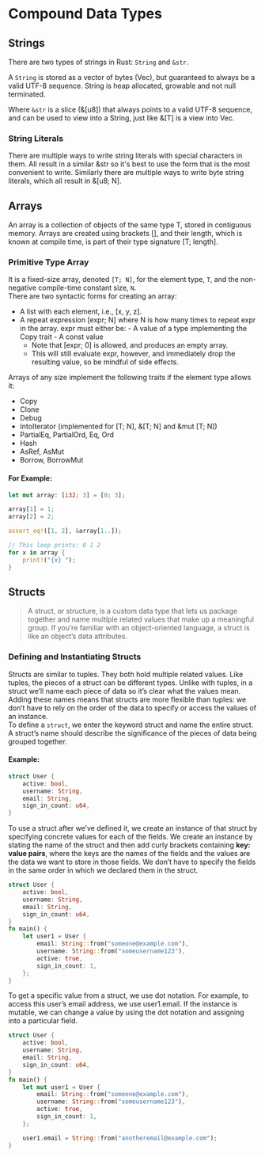 # Compound Data Types

## Strings

There are two types of strings in Rust: `String` and `&str`.<br>

A `String` is stored as a vector of bytes (Vec<u8>), but guaranteed to always be a valid UTF-8 sequence. String is heap allocated, growable and not null terminated.<br>

Where `&str` is a slice (&[u8]) that always points to a valid UTF-8 sequence, and can be used to view into a String, just like &[T] is a view into Vec<T>.<br>

### String Literals

There are multiple ways to write string literals with special characters in them. All result in a similar &str so it's best to use the form that is the most convenient to write. Similarly there are multiple ways to write byte string literals, which all result in &[u8; N].<br>

## Arrays

An array is a collection of objects of the same type T, stored in contiguous memory. Arrays are created using brackets [], and their length, which is known at compile time, is part of their type signature [T; length].<br>

### Primitive Type Array

It is a fixed-size array, denoted `[T; N]`, for the element type, `T`, and the non-negative compile-time constant size, `N`.<br>
There are two syntactic forms for creating an array:

- A list with each element, i.e., [x, y, z].
- A repeat expression [expr; N] where N is how many times to repeat expr in the array. expr must either be: - A value of a type implementing the Copy trait - A const value
  - Note that [expr; 0] is allowed, and produces an empty array.
  - This will still evaluate expr, however, and immediately drop the resulting value, so be mindful of side effects.<br>

Arrays of any size implement the following traits if the element type allows it:

- Copy
- Clone
- Debug
- IntoIterator (implemented for [T; N], &[T; N] and &mut [T; N])
- PartialEq, PartialOrd, Eq, Ord
- Hash
- AsRef, AsMut
- Borrow, BorrowMut

#### For Example:

```Rust
let mut array: [i32; 3] = [0; 3];

array[1] = 1;
array[2] = 2;

assert_eq!([1, 2], &array[1..]);

// This loop prints: 0 1 2
for x in array {
    print!("{x} ");
}
```

## Structs

> A struct, or structure, is a custom data type that lets us package together and name multiple related values that make up a meaningful group. If you’re familiar with an object-oriented language, a struct is like an object’s data attributes.

### Defining and Instantiating Structs

Structs are similar to tuples. They both hold multiple related values. Like tuples, the pieces of a struct can be different types. Unlike with tuples, in a struct we’ll name each piece of data so it’s clear what the values mean. Adding these names means that structs are more flexible than tuples: we don’t have to rely on the order of the data to specify or access the values of an instance.<br>
To define a `struct`, we enter the keyword struct and name the entire struct. A struct’s name should describe the significance of the pieces of data being grouped together.<br>

#### Example:

```Rust
struct User {
    active: bool,
    username: String,
    email: String,
    sign_in_count: u64,
}
```

To use a struct after we’ve defined it, we create an instance of that struct by specifying concrete values for each of the fields. We create an instance by stating the name of the struct and then add curly brackets containing <b>key: value pairs</b>, where the keys are the names of the fields and the values are the data we want to store in those fields. We don’t have to specify the fields in the same order in which we declared them in the struct.

```Rust
struct User {
    active: bool,
    username: String,
    email: String,
    sign_in_count: u64,
}
fn main() {
    let user1 = User {
        email: String::from("someone@example.com"),
        username: String::from("someusername123"),
        active: true,
        sign_in_count: 1,
    };
}
```

To get a specific value from a struct, we use dot notation. For example, to access this user’s email address, we use user1.email. If the instance is mutable, we can change a value by using the dot notation and assigning into a particular field.<br>

```Rust
struct User {
    active: bool,
    username: String,
    email: String,
    sign_in_count: u64,
}
fn main() {
    let mut user1 = User {
        email: String::from("someone@example.com"),
        username: String::from("someusername123"),
        active: true,
        sign_in_count: 1,
    };

    user1.email = String::from("anotheremail@example.com");
}
```
